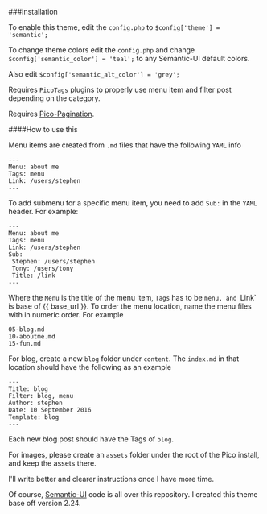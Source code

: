 ###Installation

To enable this theme, edit the `config.php` to `$config['theme'] = 'semantic';`

To change theme colors edit the `config.php` and change `$config['semantic_color'] = 'teal';` to any Semantic-UI default colors.

Also edit `$config['semantic_alt_color'] = 'grey';`

Requires `PicoTags` plugins to properly use menu item and filter post depending on the category.

Requires [Pico-Pagination](https://github.com/rewdy/Pico-Pagination). 

####How to use this

Menu items are created from `.md` files that have the following `YAML` info

```
--- 
Menu: about me 
Tags: menu
Link: /users/stephen 
---
```

To add submenu for a specific menu item, you need to add `Sub:` in the `YAML` header. For example:
```
--- 
Menu: about me 
Tags: menu
Link: /users/stephen 
Sub:
 Stephen: /users/stephen
 Tony: /users/tony
 Title: /link
---
```

Where the `Menu` is the title of the menu item, `Tags` has to be `menu, and `Link` is base of {{ base_url }}. To order the menu location, name the menu files with in numeric order. For example 

```
05-blog.md
10-aboutme.md
15-fun.md
```

For blog, create a new `blog` folder under `content`. The `index.md` in that location should have the following as an example

```
---
Title: blog
Filter: blog, menu
Author: stephen
Date: 10 September 2016
Template: blog
---
```

Each new blog post should have the Tags of `blog`. 

For images, please create an `assets` folder under the root of the Pico install, and keep the assets there. 

I'll write better and clearer instructions once I have more time. 

Of course, [Semantic-UI](https://github.com/Semantic-Org/Semantic-UI) code is all over this repository. I created this theme base off version 2.24. 
